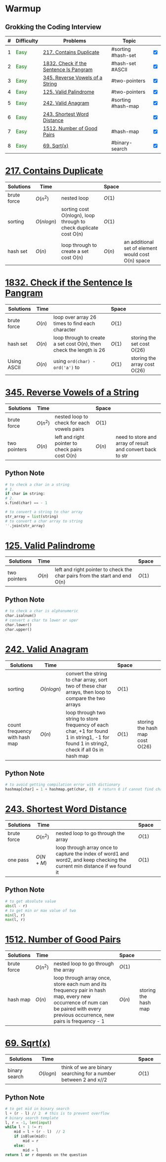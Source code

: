 # Warmup
## Grokking the Coding Interview

| #   | Difficulty                              | Problems                                                                                                  | Topic              |                                 |
| --- | --------------------------------------- | --------------------------------------------------------------------------------------------------------- | ------------------ | ------------------------------- |
| 1   | <span style="color: green;">Easy</span> | [217. Contains Duplicate](https://leetcode.com/problems/contains-duplicate/)                              | #sorting #hash-set | <input type="checkbox" checked> |
| 2   | <span style="color: green;">Easy</span> | [1832. Check if the Sentence Is Pangram](https://leetcode.com/problems/check-if-the-sentence-is-pangram/) | #hash-set #ASCII   | <input type="checkbox" checked> |
| 3   | <span style="color: green;">Easy</span> | [345. Reverse Vowels of a String](https://leetcode.com/problems/reverse-vowels-of-a-string/)              | #two-pointers      | <input type="checkbox" checked> |
| 4   | <span style="color: green;">Easy</span> | [125. Valid Palindrome](https://leetcode.com/problems/valid-palindrome/)                                  | #two-pointers      | <input type="checkbox" checked> |
| 5   | <span style="color: green;">Easy</span> | [242. Valid Anagram](https://leetcode.com/problems/valid-anagram/)                                        | #sorting #hash-map | <input type="checkbox" checked> |
| 6   | <span style="color: green;">Easy</span> | [243. Shortest Word Distance](https://leetcode.com/problems/shortest-word-distance/)                      |                    | <input type="checkbox" checked> |
| 7   | <span style="color: green;">Easy</span> | [1512. Number of Good Pairs](https://leetcode.com/problems/number-of-good-pairs/)                         | #hash-map          | <input type="checkbox" checked> |
| 8   | <span style="color: green;">Easy</span> | [69. Sqrt(x)](https://leetcode.com/problems/sqrtx/)                                                       | #binary-search     | <input type="checkbox" checked> |

# [217. Contains Duplicate](https://leetcode.com/problems/contains-duplicate/)

| Solutions   | Time       |                                                                  | Space  |                                                    |
| ----------- | ---------- | ---------------------------------------------------------------- | ------ | -------------------------------------------------- |
| brute force | $O(n^2)$   | nested loop                                                      | $O(1)$ |                                                    |
| sorting     | $O(nlogn)$ | sorting cost O(nlogn), loop through to check duplicate cost O(n) | $O(1)$ |                                                    |
| hash set    | $O(n)$     | loop through to create a set cost O(n)                           | $O(n)$ | an additional set of element would cost O(n) space |
# [1832. Check if the Sentence Is Pangram](https://leetcode.com/problems/check-if-the-sentence-is-pangram/)

| Solutions   | Time   |                                                                     | Space  |                              |
| ----------- | ------ | ------------------------------------------------------------------- | ------ | ---------------------------- |
| brute force | $O(n)$ | loop over array 26 times to find each character                     | $O(1)$ |                              |
| hash set    | $O(n)$ | loop through to create a set cost O(n), then check the length is 26 | $O(1)$ | storing the set cost O(26)   |
| Using ASCII | $O(n)$ | using `ord(char) - ord('a')` to                                     | $O(1)$ | storing the array cost O(26) |
# [345. Reverse Vowels of a String](https://leetcode.com/problems/reverse-vowels-of-a-string/)

| Solutions    | Time     |                                                 | Space  |                                                           |
| ------------ | -------- | ----------------------------------------------- | ------ | --------------------------------------------------------- |
| brute force  | $O(n^2)$ | nested loop to check for each vowels pairs      | $O(1)$ |                                                           |
| two pointers | $O(n)$   | left and right pointer to check pairs cost O(n) | $O(n)$ | need to store and array of result and convert back to str |

## Python Note
```python
# to check a char in a string
# 1. 
if char in string:
# 2. 
s.find(char) == - 1

# to convert a string to char array
str_array = list(string)
# to convert a char array to string
''.join(str_array)
```

# [125. Valid Palindrome](https://leetcode.com/problems/valid-palindrome/)

| Solutions    | Time   |                                                                            | Space  |     |
| ------------ | ------ | -------------------------------------------------------------------------- | ------ | --- |
| two pointers | $O(n)$ | left and right pointer to check the char pairs from the start and end O(n) | $O(1)$ |     |
## Python Note
```python
# to check a char is alphanumeric
char.isalnum()
# convert a char to lower or uper
char.lower()
char.upper()
```

# [242. Valid Anagram](https://leetcode.com/problems/valid-anagram/)

| Solutions                     | Time       |                                                                                                                                              | Space  |                                 |
| ----------------------------- | ---------- | -------------------------------------------------------------------------------------------------------------------------------------------- | ------ | ------------------------------- |
| sorting                       | $O(nlogn)$ | convert the string to char array, sort two of these char arrays, then loop to compare the two arrays                                         | $O(1)$ |                                 |
| count frequency with hash map | $O(n)$     | loop through two string to store frequency of each char,   +1 for found 1 in string1, -1 for found 1 in string2, check if all 0s in hash map | $O(1)$ | storing the hash map cost O(26) |
## Python Note
```python
# to avoid getting compilation error with dictionary
hashmap[char] = 1 + hashmap.get(char, 0)  # return 0 if cannot find char
```

# [243. Shortest Word Distance](https://leetcode.com/problems/shortest-word-distance/)

| Solutions   | Time       |                                                                                                                            | Space  |     |
| ----------- | ---------- | -------------------------------------------------------------------------------------------------------------------------- | ------ | --- |
| brute force | $O(n^2)$   | nested loop to go through the array                                                                                        | $O(1)$ |     |
| one pass    | $O(N + M)$ | loop through array once to capture the index of word1 and word2, and keep checking the current min distance if we found it | $O(1)$ |     |
## Python Note
```python
# to get absolute value
abs(l - r)
# to get min or max value of two
min(l, r)
max(l, r)
```

# [1512. Number of Good Pairs](https://leetcode.com/problems/number-of-good-pairs/)

| Solutions   | Time     |                                                                                                                                                                                  | Space  |                      |
| ----------- | -------- | -------------------------------------------------------------------------------------------------------------------------------------------------------------------------------- | ------ | -------------------- |
| brute force | $O(n^2)$ | nested loop to go through the array                                                                                                                                              | $O(1)$ |                      |
| hash map    | $O(n)$   | loop through array once, store each num and its frequency pair in hash map, every new occurrence of num can be paired with every previous occurrence, new pairs is frequency - 1 | $O(n)$ | storing the hash map |
# [69. Sqrt(x)](https://leetcode.com/problems/sqrtx/)

| Solutions     | Time      |                                                                  | Space  |     |
| ------------- | --------- | ---------------------------------------------------------------- | ------ | --- |
| binary search | $O(logn)$ | think of we are binary searching for a number between 2 and x//2 | $O(1)$ |     |

## Python Note
```python
# to get mid in binary search
l + (r - l) // 2  # this is to prevent overflow
# binary search template
l, r = -1, len(input)
while l + 1 != r:
	mid = l + (r - l)  // 2
	if isBlue(mid):
		mid = r
	else:
		mid = l
return l or r depends on the question
	
```

